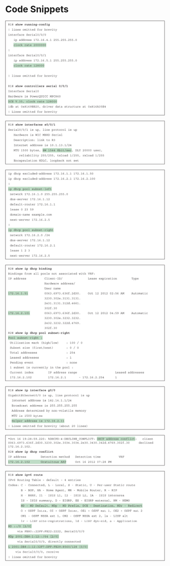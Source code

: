 # Code Snippets

[![Images](images/vol1_appk-1.jpg)](vol1_appk.xhtml#appk-1a)

[![Images](images/vol1_appk-2.jpg)](vol1_appk.xhtml#appk-2a)

[![Images](images/vol1_appk-3.jpg)](vol1_appk.xhtml#appk-3a)

[![Images](images/vol1_appk-4.jpg)](vol1_appk.xhtml#appk-4a)

[![Images](images/vol1_appk-5.jpg)](vol1_appk.xhtml#appk-5a)

[![Images](images/vol1_appk-6.jpg)](vol1_appk.xhtml#appk-6a)

[![Images](images/vol1_appk-7.jpg)](vol1_appk.xhtml#appk-7a)
